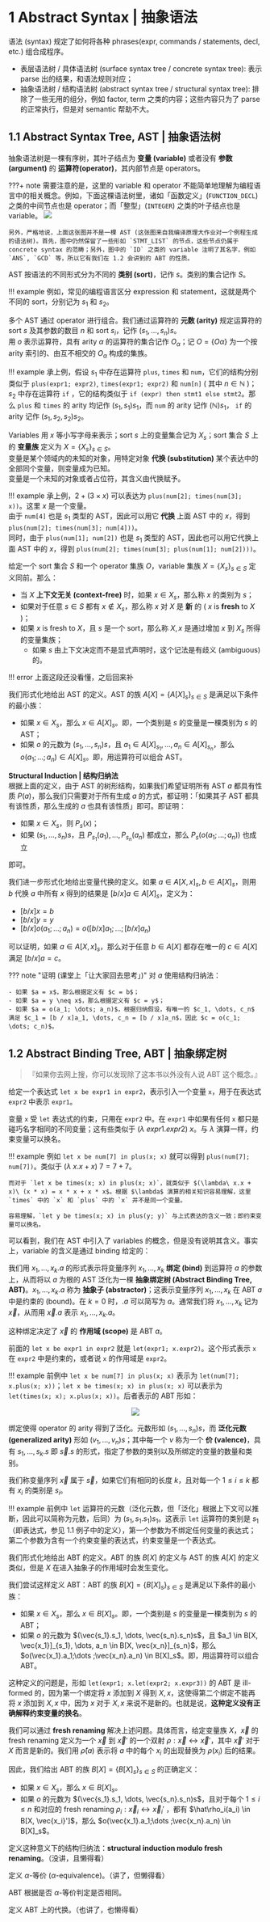 # 1 Abstract Syntax | 抽象语法

语法 (syntax) 规定了如何将各种 phrases(expr, commands / statements, decl, etc.) 组合成程序。

- 表层语法树 / 具体语法树 (surface syntax tree / concrete syntax tree): 表示 parse 出的结果，和语法规则对应；
- 抽象语法树 / 结构语法树 (abstract syntax tree / structural syntax tree): 排除了一些无用的组分，例如 factor, term 之类的内容；这些内容只为了 parse 的正常执行，但是对 semantic 帮助不大。

## 1.1 Abstract Syntax Tree, AST | 抽象语法树

抽象语法树是一棵有序树，其叶子结点为 **变量 (variable)** 或者没有 **参数 (argument)** 的 **运算符(operator)**，其内部节点是 operators。

???+ note
    需要注意的是，这里的 variable 和 operator 不能简单地理解为编程语言中的相关概念。例如，下面这棵语法树里，诸如「函数定义」(`FUNCTION_DECL`) 之类的中间节点也是 operator；而「整型」(`INTEGER`) 之类的叶子结点也是 variable。
    ![](2022-11-15-23-52-03.png)

    另外，严格地说，上面这张图并不是一棵 AST (这张图来自我编译原理大作业对一个例程生成的语法树)。首先，图中仍然保留了一些形如 `STMT_LIST` 的节点，这些节点仍属于 concrete syntax 的范畴；另外，图中的 `ID` 之类的 variable 注明了其名字，例如 `ANS`, `GCD` 等，所以它有我们在 1.2 会讲到的 ABT 的性质。

AST 按语法的不同形式分为不同的 **类别 (sort)**，记作 $s$。类别的集合记作 $S$。  

!!! example
    例如，常见的编程语言区分 expression 和 statement，这就是两个不同的 sort，分别记为 $s_1$ 和 $s_2$。

多个 AST 通过 operator 进行组合。我们通过运算符的 **元数 (arity)** 规定运算符的 sort $s$ 及其参数的数目 $n$ 和 sort $s_i$，记作 $(s_1, \dots, s_n)s$。  
用 $o$ 表示运算符，具有 arity $\alpha$ 的运算符的集合记作 $O_\alpha$；记 $O = \{O\alpha\}$ 为一个按 arity 索引的、由互不相交的 $O_\alpha$ 构成的集族。

!!! example
    承上例，假设 $s_1$ 中存在运算符 `plus`, `times` 和 `num`，它们的结构分别类似于 `plus(expr1; expr2)`, `times(expr1; expr2)` 和 `num[n]` ( 其中 $n\in \mathbb{N}$ )；$s_2$ 中存在运算符 `if` ，它的结构类似于 `if (expr) then stmt1 else stmt2`。那么 `plus` 和 `times` 的 arity 均记作 $(s_1, s_1)s_1$，而 `num` 的 arity 记作 $(\mathbb{N})s_1$， `if` 的 arity 记作 $(s_1, s_2, s_2)s_2$。

Variables 用 $x$ 等小写字母来表示；sort $s$ 上的变量集合记为 $X_s$；sort 集合 $S$ 上的 **变量族** 定义为 $X = \{X_s\}_{s \in S}$。  
变量是某个领域内的未知的对象，用特定对象 **代换 (substitution)** 某个表达中的全部同个变量，则变量成为已知。  
变量是一个未知的对象或者占位符，其含义由代换赋予。

!!! example
    承上例，$2 + (3 \times x)$ 可以表达为 `plus(num[2]; times(num[3]; x))`。这里 $x$ 是一个变量。  
    由于 `num[4]` 也是 $s_1$ 类型的 AST，因此可以用它 **代换** 上面 AST 中的 $x$，得到  `plus(num[2]; times(num[3]; num[4]))`。  
    同时，由于 `plus(num[1]; num[2])` 也是 $s_1$ 类型的 AST，因此也可以用它代换上面 AST 中的 $x$，得到  `plus(num[2]; times(num[3]; plus(num[1]; num[2])))`。

给定一个 sort 集合 $S$ 和一个 operator 集族 $O$，variable 集族 $X = \{X_s\}_{s \in S}$ 定义同前。那么：

- 当 $X$ **上下文无关 (context-free)** 时，如果 $x \in X_s$，那么称 $x$ 的类别为 $s$；
- 如果对于任意 $s\in S$ 都有 $x \not \in X_s$，那么称 $x$ 对 $X$ 是 **新** 的 ( $x$ is **fresh** to $X$ )；
- 如果 $x$ is fresh to $X$，且 $s$ 是一个 sort，那么称 $X, x$ 是通过增加 $x$ 到 $X_s$ 所得的变量集族；
  - 如果 $s$ 由上下文决定而不是显式声明时，这个记法是有歧义 (ambiguous) 的。

!!! error
    上面这段还没看懂，之后回来补

我们形式化地给出 AST 的定义。AST 的族 $A[X] = \{A[X]_s\}_{s\in S}$ 是满足以下条件的最小族：

- 如果 $x \in X_s$，那么 $x\in A[X]_s$。即，一个类别是 $s$ 的变量是一棵类别为 $s$ 的 AST；
- 如果 $o$ 的元数为 $(s_1, \dots, s_n)s$，且 $a_1 \in A[X]_{s_1}, \dots, a_n \in A[X]_{s_n}$，那么 $o(a_1;\dots ;a_n) \in A[X]_s$。即，用运算符可以组合 AST。

**Structural Induction | 结构归纳法**  
根据上面的定义，由于 AST 的树形结构，如果我们希望证明所有 AST $a$ 都具有性质 $P(a)$，那么我们只需要对于所有生成 $a$ 的方式，都证明：「如果其子 AST 都具有该性质，那么生成的 $a$ 也具有该性质」即可。即证明：

- 如果 $x\in X_s$，则 $P_s(x)$；
- 如果 $(s_1, \dots, s_n)s$，且 $P_{s_1}(a_1), \dots, P_{s_n}(a_n)$ 都成立，那么 $P_s(o(a_1;\dots ;a_n))$ 也成立

即可。

我们进一步形式化地给出变量代换的定义。如果 $a\in A[X, x]_s, b\in A[X]_s$，则用 $b$ 代换 $a$ 中所有 $x$ 得到的结果是 $[b / x]a\in A[X]_s$，定义为：

- $[b / x]x = b$
- $[b / x]y = y$
- $[b / x]o(a_1; \dots; a_n) = o([b / x]a_1; \dots; [b / x]a_n)$

可以证明，如果 $a\in A[X, x]_s$，那么对于任意 $b\in A[X]$ 都存在唯一的 $c\in A[X]$ 满足 $[b / x]a = c$。

??? note "证明 (课堂上「让大家回去思考」)"
    对 $a$ 使用结构归纳法：

    - 如果 $a = x$，那么根据定义有 $c = b$；
    - 如果 $a = y \neq x$，那么根据定义有 $c = y$；
    - 如果 $a = o(a_1; \dots; a_n)$，根据归纳假设，有唯一的 $c_1, \dots, c_n$ 满足 $c_1 = [b / x]a_1, \dots, c_n = [b / x]a_n$，因此 $c = o(c_1; \dots; c_n)$。

## 1.2 Abstract Binding Tree, ABT | 抽象绑定树

> 『如果你去网上搜，你可以发现除了这本书以外没有人说 ABT 这个概念。』

给定一个表达式 `let x be expr1 in expr2`，表示引入一个变量 `x`，用于在表达式 `expr2` 中表示 `expr1`。  

变量 `x` 受 `let` 表达式的约束，只用在 `expr2` 中。在 `expr1` 中如果有任何 `x` 都只是碰巧名字相同的不同变量；这有些类似于 $(\lambda\ expr1. expr2)\ x$。与 $\lambda$ 演算一样，约束变量可以换名。

!!! example
    例如 `let x be num[7] in plus(x; x)` 就可以得到 `plus(num[7]; num[7])`。类似于 $(\lambda\ x.x + x)\ 7 = 7 + 7$。

    而对于 `let x be times(x; x) in plus(x; x)`，就类似于 $(\lambda\ x.x + x)\ (x * x) = x * x + x * x$。根据 $\lambda$ 演算的相关知识容易理解，这里 `times` 中的 `x` 和 `plus` 中的 `x` 并不是同一个变量。

    容易理解，`let y be times(x; x) in plus(y; y)` 与上式表达的含义一致；即约束变量可以换名。

可以看到，我们在 AST 中引入了 variables 的概念，但是没有说明其含义。事实上，variable 的含义是通过 binding 给定的：

我们用 $x_1, \dots, x_k.a$ 的形式表示将变量序列 $x_1, \dots, x_k$ **绑定 (bind)** 到运算符 $a$ 的参数上，从而将以 $a$ 为根的 AST 泛化为一棵 **抽象绑定树 (Abstract Binding Tree, ABT)**。$x_1, \dots, x_k.a$ 称为 **抽象子 (abstractor)**；这表示变量序列 $x_1, \dots, x_k$ 在 ABT $a$ 中是约束的 (bound)。在 $k = 0$ 时，$.a$ 可以简写为 $a$。通常我们将 $x_1, \dots, x_k$ 记为 $\vec{x}$，从而用 $\vec{x}.a$ 表示 $x_1, \dots, x_k.a$。

这种绑定决定了 $\vec{x}$ 的 **作用域 (scope)** 是 ABT $a$。

前面的 `let x be expr1 in expr2` 就是 `let(expr1; x.expr2)`。这个形式表示 `x` 在 `expr2` 中是约束的，或者说 `x` 的作用域是 `expr2`。

!!! example
    前例中 `let x be num[7] in plus(x; x)` 表示为 `let(num[7]; x.plus(x; x))`；`let x be times(x; x) in plus(x; x)` 可以表示为 `let(times(x; x); x.plus(x; x))`。后者表示的 ABT 形如：
    <center>![](2022-11-16-22-22-42.png)</center>

绑定使得 operator 的 arity 得到了泛化。元数形如 $(s_1, \dots, s_n)s$，而 **泛化元数 (generalized arity)** 形如 $(v_1, \dots, v_n)s$；其中每一个 $v$ 称为一个 **价 (valence)**，具有 $s_1, \dots, s_k.s$ 即 $\vec{s}.s$ 的形式，指定了参数的类别以及所绑定的变量的数量和类别。

我们称变量序列 $\vec{x}$ 属于 $\vec{s}$，如果它们有相同的长度 $k$，且对每一个 $1 \le i \le k$ 都有 $x_i$ 的类别是 $s_i$。

!!! example
    前例中 `let` 运算符的元数（泛化元数，但「泛化」根据上下文可以推断，因此可以简称为元数，后同）为 $(s_1, s_1.s_1)s_1$。这表示 `let` 运算符的类别是 $s_1$（即表达式，参见 1.1 例子中的定义），第一个参数为不绑定任何变量的表达式；第二个参数为含有一个约束变量的表达式，约束变量是一个表达式。

我们形式化地给出 ABT 的定义。ABT 的族 $B[X]$ 的定义与 AST 的族 $A[X]$ 的定义类似，但是 $X$ 在进入抽象子的作用域时会发生变化。

我们尝试这样定义 ABT：ABT 的族 $B[X] = \{B[X]_s\}_{s\in S}$ 是满足以下条件的最小族：

- 如果 $x \in X_s$，那么 $x\in B[X]_s$。即，一个类别是 $s$ 的变量是一棵类别为 $s$ 的 ABT；
- 如果 $o$ 的元数为 $(\vec{s_1}.s_1, \dots, \vec{s_n}.s_n)s$，且 $a_1 \in B[X, \vec{x_1}]_{s_1}, \dots, a_n \in B[X, \vec{x_n}]_{s_n}$，那么 $o(\vec{x_1}.a_1;\dots ;\vec{x_n}.a_n) \in B[X]_s$。即，用运算符可以组合 ABT。

这种定义的问题是，形如 `let(expr1; x.let(expr2; x.expr3))` 的 ABT 是 ill-formed 的，因为第一个绑定将 $x$ 添加到 $X$ 得到 $X,x$，这使得第二个绑定不能再将 $x$ 添加到 $X,x$ 中，因为 $x$ 对于 $X,x$ 来说不是新的。也就是说，**这种定义没有正确解释约束变量的换名**。

我们可以通过 **fresh renaming** 解决上述问题。具体而言，给定变量族 $X$，$\vec{x}$ 的 fresh renaming 定义为一个 $\vec{x}$ 到 $\vec{x}'$ 的一个双射 $\rho : \vec{x} \leftrightarrow \vec{x}'$，其中 $\vec{x}'$ 对于 $X$ 而言是新的。我们用 $\hat\rho (a)$ 表示将 $a$ 中的每个 $x_i$ 的出现替换为 $\rho(x_i)$ 后的结果。

因此，我们给出 ABT 的族 $B[X] = \{B[X]_s\}_{s\in S}$ 的正确定义：

- 如果 $x \in X_s$，那么 $x\in B[X]_s$。
- 如果 $o$ 的元数为 $(\vec{s_1}.s_1, \dots, \vec{s_n}.s_n)s$，且对于每个 $1 \le i \le n$ 和对应的 fresh renaming $\rho_i : \vec{x}_i \leftrightarrow \vec{x}_i'$ ，都有 $\hat\rho_i(a_i) \in B[X, \vec{x_i}']$，那么 $o(\vec{x_1}.a_1;\dots ;\vec{x_n}.a_n) \in B[X]_s$。

定义这种意义下的结构归纳法：**structural induction modulo fresh renaming**。（没讲，且懒得看）

定义 $\alpha$-等价 ($\alpha$-equivalence)。（讲了，但懒得看）

ABT 根据是否 $\alpha$-等价判定是否相同。

定义 ABT 上的代换。（也讲了，也懒得看）
